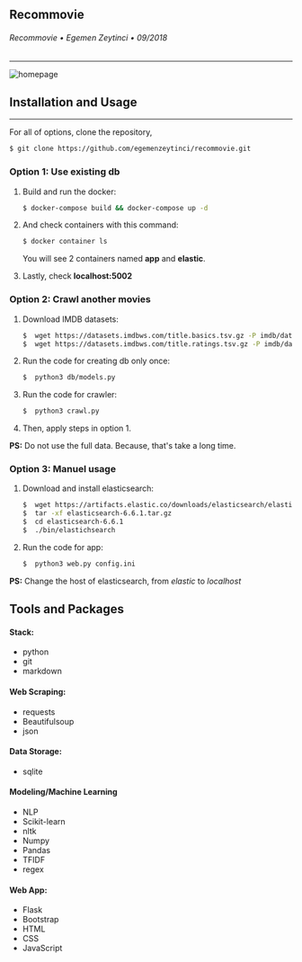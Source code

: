 ## Recommovie
###### Recommovie &bull; Egemen Zeytinci &bull; 09/2018
---

![homepage](/img/homepage.png)


## Installation and Usage
---
For all of options, clone the repository,

```bash
$ git clone https://github.com/egemenzeytinci/recommovie.git
```

### Option 1: Use existing db
1.  Build and run the docker:

    ```bash
    $ docker-compose build && docker-compose up -d
    ```

2.  And check containers with this command:

    ```bash
    $ docker container ls
    ```

    You will see 2 containers named **app** and **elastic**.

3.  Lastly, check **localhost:5002**

### Option 2: Crawl another movies
1. Download IMDB datasets:
 
    ```bash
    $  wget https://datasets.imdbws.com/title.basics.tsv.gz -P imdb/data/
    $  wget https://datasets.imdbws.com/title.ratings.tsv.gz -P imdb/data/
    ```
    
2.  Run the code for creating db only once:

    ```bash
    $  python3 db/models.py
    ```
    
3.  Run the code for crawler:

    ```bash
    $  python3 crawl.py
    ```

4. Then, apply steps in option 1.

**PS:** Do not use the full data. Because, that's take a long time.

### Option 3: Manuel usage
1. Download and install elasticsearch:
 
    ```bash
    $  wget https://artifacts.elastic.co/downloads/elasticsearch/elasticsearch-6.6.1.tar.gz
    $  tar -xf elasticsearch-6.6.1.tar.gz
    $  cd elasticsearch-6.6.1
    $  ./bin/elastichsearch
    ```
    
2.  Run the code for app:

    ```bash
    $  python3 web.py config.ini
    ```

**PS:** Change the host of elasticsearch, from *elastic* to *localhost*

## Tools and Packages

#### Stack:
* python
* git
* markdown

#### Web Scraping:
* requests
* Beautifulsoup
* json

#### Data Storage:
* sqlite

#### Modeling/Machine Learning
* NLP
* Scikit-learn
* nltk
* Numpy
* Pandas
* TFIDF
* regex

#### Web App:
* Flask
* Bootstrap
* HTML
* CSS
* JavaScript



